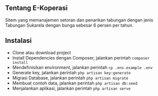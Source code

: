 ## Tentang E-Koperasi

Sitem yang memanajemen setoran dan penarikan tabungan dengan jenis Tabungan Sukarela dengan bunga sebesar 6 persen per tahun.

## Instalasi

- Clone atau download project
- Install Dependencies dengan Composer, jalankan perintah `composer install`
- Mendefinisikan environment, jalankan perintah `cp .env.example .env`
- Generate key, jalankan perintah `php artisan key:generate`
- Migrasi Database, jalankan perintah `php artisan migrate`
- Membuat contoh data, jalankan perintah `php artisan db:seed`
- Menjalankan aplikasi, jalankan perintah `php artisan serve`